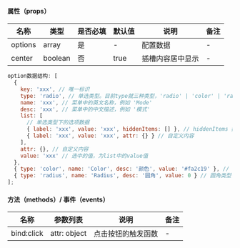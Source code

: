 #### 属性（props）

| 名称   | 类型    | 是否必填 | 默认值 | 说明             | 备注 |
| ------ | ------- | -------- | ------ | ---------------- | ---- |
| options | array   | 是       | -      | 配置数据         | -    |
| center | boolean | 否       | true   | 插槽内容居中显示 | -    |

```javascript
option数据结构: [
  {
    key: 'xxx', // 唯一标识
    type: 'radio', // 单选类型。目前type就三种类型，'radio' | 'color' | 'radius'
    name: 'xxx', // 菜单中的英文名称，例如 'Mode'
    desc: 'xxx', // 菜单中的中文描述，例如 '模式'
    list: [
      // 单选类型下的选项数据
      { label: 'xxx', value: 'xxx', hiddenItems: [] }, // hiddenItems 数组中添加此项被选中后需要隐藏项的name
      { label: 'xxx', value: 'xxx', attr: {} } // 自定义内容
    ],
    attr: {}, // 自定义内容
    value: 'xxx' // 选中的值，为list中的value值
  },
  { type: 'color', name: 'Color', desc: '颜色', value: '#fa2c19' }, // 颜色类型
  { type: 'radius', name: 'Radius', desc: '圆角', value: 0 } // 圆角类型
];
```

#### 方法（methods）/ 事件（events）

| 名称       | 参数列表     | 说明               | 备注 |
| ---------- | ------------ | ------------------ | ---- |
| bind:click | attr: object | 点击按钮的触发函数 | -    |
